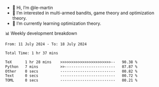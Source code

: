 - 👋 Hi, I’m @le-martin
- 👀 I’m interested in multi-armed bandits, game theory and optimization theory.
- 🌱 I’m currently learning optimization theory.
<!---- 💞️ I’m looking to collaborate on ...
- 📫 How to reach me ...-->

<!---
Tutorial for using WakaTime stats in GitHub profile: https://github.com/athul/waka-readme
-->

📊 Weekly development breakdown
<!--START_SECTION:waka-->

```txt
From: 11 July 2024 - To: 18 July 2024

Total Time: 1 hr 37 mins

TeX      1 hr 28 mins    >>>>>>>>>>>>>>>>>>>>>>>--   90.38 %
Python   7 mins          >>-----------------------   07.87 %
Other    0 secs          -------------------------   00.82 %
Text     0 secs          -------------------------   00.72 %
TOML     0 secs          -------------------------   00.21 %
```

<!--END_SECTION:waka-->

<!---
le-martin/le-martin is a ✨ special ✨ repository because its `README.md` (this file) appears on your GitHub profile.
You can click the Preview link to take a look at your changes.
--->
